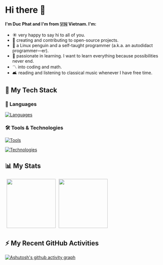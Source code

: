 # Hi there 👋

#### I'm Duc Phat and I'm from 🇻🇳 Vietnam. I'm:

- ☀️ very happy to say hi to all of you.
- 📨 creating and contributing to open-source projects.
- 🐧 a Linux penguin and a self-taught programmer (a.k.a. an autodidact programmer—er).
- 🚀 passionate in learning. I want to learn everything because possibilities never end.
- 〽️ into coding and math.
- 🛋️ reading and listening to classical music whenever I have free time.

## 🍔  My Tech Stack

### 💬 Languages

[![Languages](https://skillicons.dev/icons?i=ts,js,html,css,cpp,py,cs)](https://skillicons.dev)
  
### 🛠️ Tools & Technologies

[![Tools](https://skillicons.dev/icons?i=vim,git,github,vscode,bash,linux,cmake,figma,emacs,latex,svg)](https://skillicons.dev)

[![Technologies](https://skillicons.dev/icons?i=nodejs,unity,sass,bootstrap,next,react,blender,dotnet,express,firebase,vite,jest,rollupjs)](https://skillicons.dev)
  
## 📊 My Stats

<p style="display: flex;">
  <a href="https://github.com/imaphatduc/cubecubed" alt="Imaphatduc's GitHub Stats" style="margin: 5px;">
    <img height="160em" src="https://github-readme-stats.vercel.app/api?username=imaphatduc&count_private=true&show_icons=true&border_color=fca7ea&border_radius=10&bg_color=191a2a&title_color=ffc777&icon_color=82aaff&text_color=c8d3f5" />
  </a>
  <a href="https://github.com/imaphatduc/cubecubed" alt="Imaphatduc's GitHub Stats" style="margin: 5px;">
    <img height="160em" src="https://github-readme-stats.vercel.app/api/top-langs/?username=imaphatduc&layout=compact&langs_count=10&border_color=fca7ea&border_radius=10&bg_color=191a2a&title_color=ffc777&text_color=c8d3f5" />
  </a>
</p>

## ⚡ My Recent GitHub Activities

[![Ashutosh's github activity graph](https://activity-graph.herokuapp.com/graph?username=imaphatduc&bg_color=none&line=81e1fc&color=ff757f&custom_title=&hide_title=true&hide_border=true&area=true)](https://github.com/imaphatduc/cubecubed)
